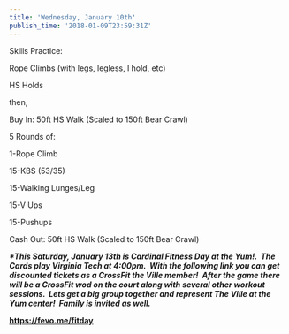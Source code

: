 ```yaml
---
title: 'Wednesday, January 10th'
publish_time: '2018-01-09T23:59:31Z'
---
```


Skills Practice:

Rope Climbs (with legs, legless, l hold, etc)

HS Holds

then,

Buy In: 50ft HS Walk (Scaled to 150ft Bear Crawl)

5 Rounds of:

1-Rope Climb

15-KBS (53/35)

15-Walking Lunges/Leg

15-V Ups

15-Pushups

Cash Out: 50ft HS Walk (Scaled to 150ft Bear Crawl)

***\*This Saturday, January 13th is Cardinal Fitness Day at the Yum!.
 The Cards play Virginia Tech at 4:00pm.  With the following link you
can get discounted tickets as a CrossFit the Ville member!  After the
game there will be a CrossFit wod on the court along with several other
workout sessions.  Lets get a big group together and represent The Ville
at the Yum center!  Family is invited as well.***

**<https://fevo.me/fitday>**

 
